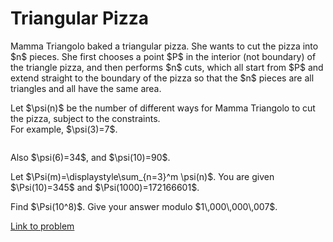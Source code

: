# Triangular Pizza

<p>Mamma Triangolo baked a triangular pizza. She wants to cut the pizza into $n$ pieces. She first chooses a point $P$ in the interior (not boundary) of the triangle pizza, and then performs $n$ cuts, which all start from $P$ and extend straight to the boundary of the pizza so that the $n$ pieces are all triangles and all have the same area.</p>

<p>Let $\psi(n)$ be the number of different ways for Mamma Triangolo to cut the pizza, subject to the constraints.<br />
For example, $\psi(3)=7$.</p>

<div style="text-align:center;">
<img src="project/images/p747_PizzaDiag.jpg" class="dark_img" alt="" /></div>

<p>Also $\psi(6)=34$, and $\psi(10)=90$.</p>

<p>Let $\Psi(m)=\displaystyle\sum_{n=3}^m \psi(n)$. You are given $\Psi(10)=345$ and $\Psi(1000)=172166601$.</p>

<p>Find $\Psi(10^8)$. Give your answer modulo $1\,000\,000\,007$.</p>

[Link to problem](https://projecteuler.net/problem=747)
